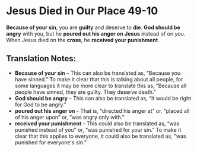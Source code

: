 Jesus Died in Our Place 49-10
===============================


**Because of your sin**, you are **guilty** and deserve to **die**.
**God should be angry** with you, but he **poured out his anger on**
**Jesus** instead of on you.  When Jesus died on the **cross**, he
**received your punishment**.

Translation Notes:
------------------

-   **Because of your sin** – This can also be translated as, “Because
    you have sinned.” To make it clear that this is talking about
    all people, for some languages it may be more clear to translate
    this as, “Because all people have sinned, they are guilty. They
    deserve death.”
-   **God should be angry** – This can also be translated as,
“It would
    be right for God to be angry.”
-   **poured out his anger on** - That is, “directed his anger at” or,
    “placed all of his anger upon” or, “was angry only with.”
-   **received your punishment** - This could also be translated as,
    “was punished instead of you” or, “was punished for your
    sin.” To make it clear that this applies to everyone, it could
    also be translated as, ”was punished for everyone's sin.”

